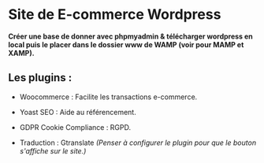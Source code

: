 # Site de E-commerce Wordpress


__Créer une base de donner avec phpmyadmin & télécharger wordpress en local puis le placer dans le dossier www de WAMP (voir pour MAMP et XAMP).__


## Les plugins :

  - Woocommerce : Facilite les transactions e-commerce.
  
  - Yoast SEO : Aide au référencement.
  
  - GDPR Cookie Compliance : RGPD.
  
  - Traduction : Gtranslate *(Penser à configurer le plugin pour que le bouton s'affiche sur le site.)*
